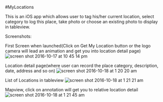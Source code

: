 #MyLocations

This is an iOS app which allows user to tag his/her current location, select category to log this place, take photo or choose an existing photo to display in tableview. 

Screenshots:

First Screen when launched(Click on Get My Location button or the logo camera will lead an animation and get you into location detail page)
![screen shot 2016-10-17 at 10 45 14 pm](https://cloud.githubusercontent.com/assets/10201379/19471856/ce695d96-94d9-11e6-859a-744a67743825.png)

Location detail page(where user can record the place category, description, date, address and so on)
![screen shot 2016-10-18 at 1 20 20 am](https://cloud.githubusercontent.com/assets/10201379/19471667/233ad954-94d9-11e6-9f85-4a3f65a7b633.png)

List of Locations in tableview 
![screen shot 2016-10-18 at 1 21 21 am](https://cloud.githubusercontent.com/assets/10201379/19471669/25685e9a-94d9-11e6-9147-427453e14455.png)

Mapview, click on annotation will get you to relative location detail
![screen shot 2016-10-18 at 1 21 45 am](https://cloud.githubusercontent.com/assets/10201379/19471673/2778a4d8-94d9-11e6-9684-add1cfc9f7f0.png)
